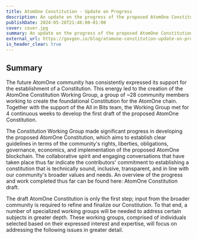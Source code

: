 ```yaml
---
title: AtomOne Constitution - Update on Progress
description: An update on the progress of the proposed AtomOne Constitution and our collaboration efforts.
publishDate: 2024-05-28T21:46:00-01:00
cover: cover.jpg
summary: An update on the progress of the proposed AtomOne Constitution and our collaboration efforts.
external_url: https://govgen.io/blog/atomone-constitution-update-on-progress
is_header_clear: true
---
```


## Summary

The future AtomOne community has consistently expressed its support for the establishment of a Constitution. This energy led to the creation of the AtomOne Constitution Working Group, a group of ~28 community members working to create the foundational Constitution for the AtomOne chain. Together with the support of the All in Bits team, the Working Group met for 4 continuous weeks to develop the first draft of the proposed AtomOne Constitution.

The Constitution Working Group made significant progress in developing the proposed AtomOne Constitution, which aims to establish clear guidelines in terms of the community's rights, liberties, obligations, governance, economics, and implementation of the proposed AtomOne blockchain. The collaborative spirit and engaging conversations that have taken place thus far indicate the contributors' commitment to establishing a constitution that is technically sound, inclusive, transparent, and in line with our community's broader values and needs. An overview of the progress and work completed thus far can be found here: AtomOne Constitution draft.

The draft AtomOne Constitution is only the first step; input from the broader community is required to refine and finalize our Constitution. To that end, a number of specialized working groups will be needed to address certain subjects in greater depth. These working groups, comprised of individuals selected based on their expressed interest and expertise, will focus on addressing the following issues in greater detail.
